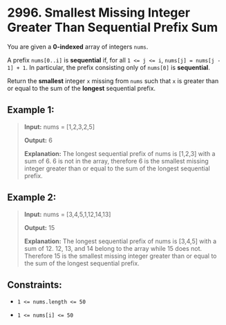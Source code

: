 # 2996. Smallest Missing Integer Greater Than Sequential Prefix Sum

You are given a **0-indexed** array of integers `nums`.

A prefix `nums[0..i]` is **sequential** if, for all `1 <= j <= i`, `nums[j] = nums[j - 1] + 1`. In particular, the prefix consisting only of `nums[0]` is **sequential**.

Return the **smallest** integer `x` missing from `nums` such that `x` is greater than or equal to the sum of the **longest** sequential prefix.

## Example 1:

> **Input:** nums = [1,2,3,2,5]
>
> **Output:** 6
>
> **Explanation:** The longest sequential prefix of nums is [1,2,3] with a sum of 6. 6 is not in the array, therefore 6 is the smallest missing integer greater than or equal to the sum of the longest sequential prefix.

## Example 2:

> **Input:** nums = [3,4,5,1,12,14,13]
>
> **Output:** 15
>
> **Explanation:** The longest sequential prefix of nums is [3,4,5] with a sum of 12. 12, 13, and 14 belong to the array while 15 does not. Therefore 15 is the smallest missing integer greater than or equal to the sum of the longest sequential prefix.

## Constraints:

- `1 <= nums.length <= 50`

- `1 <= nums[i] <= 50`
